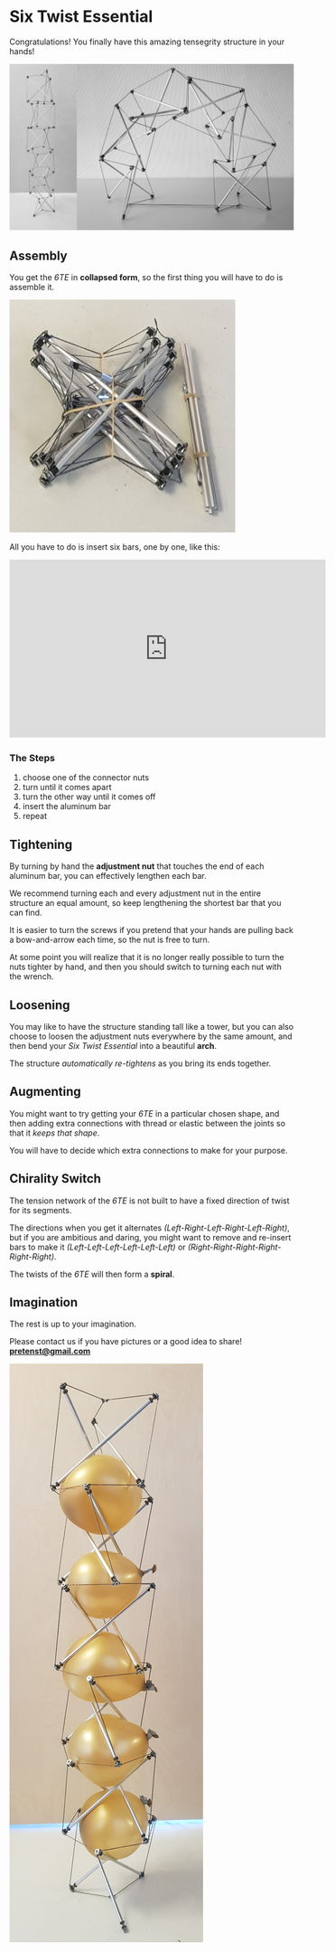 # Six Twist Essential

Congratulations! You finally have this amazing tensegrity structure in your hands!

![6TE](/images/2021-03/6TE.jpg)

## Assembly

You get the *6TE* in **collapsed form**, so the first thing you will have to do is assemble it.

![6TE](/images/2021-03/pre-assembly.jpg)

All you have to do is insert six bars, one by one, like this:

<iframe width="560" height="315" src="https://www.youtube.com/embed/NcbB-A9h-gM" title="YouTube video player" frameborder="0" allow="accelerometer; autoplay; clipboard-write; encrypted-media; gyroscope; picture-in-picture" allowfullscreen></iframe>

### The Steps

1. choose one of the connector nuts
1. turn until it comes apart
1. turn the other way until it comes off
1. insert the aluminum bar
1. repeat

## Tightening

By turning by hand the **adjustment nut** that touches the end of each aluminum bar, you can effectively lengthen each bar.

We recommend turning each and every adjustment nut in the entire structure an equal amount, so keep lengthening the shortest bar that you can find.

It is easier to turn the screws if you pretend that your hands are pulling back a bow-and-arrow each time, so the nut is free to turn.

At some point you will realize that it is no longer really possible to turn the nuts tighter by hand, and then you should switch to turning each nut with the wrench.

## Loosening

You may like to have the structure standing tall like a tower, but you can also choose to loosen the adjustment nuts everywhere by the same amount, and then bend your *Six Twist Essential* into a beautiful **arch**.

The structure *automatically re-tightens* as you bring its ends together.

## Augmenting

You might want to try getting your *6TE* in a particular chosen shape, and then adding extra connections with thread or elastic between the joints so that it *keeps that shape*. 

You will have to decide which extra connections to make for your purpose.

## Chirality Switch

The tension network of the *6TE* is not built to have a fixed direction of twist for its segments. 

The directions when you get it alternates *(Left-Right-Left-Right-Left-Right)*, but if you are ambitious and daring, you might want to remove and re-insert bars to make it *(Left-Left-Left-Left-Left-Left)* or *(Right-Right-Right-Right-Right-Right)*. 

The twists of the *6TE* will then form a **spiral**.

## Imagination

The rest is up to your imagination. 

Please contact us if you have pictures or a good idea to share! **pretenst@gmail.com**

![balloons](/images/2021-03/6te-balloons.jpg)

<script>
x = parseInt(location.search.substr(1))
if (!isNaN(x)) {
  six = document.getElementById("six-twist-essential");
  six.textContent = "Your Six Twist Essential structure is number " + x
}
</script>